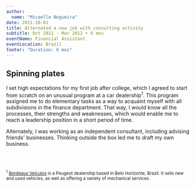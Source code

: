 ```yaml
---
author:
  name: "Micaelle Nogueira"
date: 2011-10-01
title: Alternated a new job with consulting activity
subtitle: Oct 2011 - Mar 2012 • 6 mos
eventName: Financial Assistant
eventLocation: Brazil
footer: "Duration: 6 mos"
---
```


## Spinning plates

I set high expectations for my first job after college, which I agreed to start from scratch on an unusual program at a car dealership<sup>1</sup>. This program assigned me to do elementary tasks as a way to acquaint myself with all subdivisions in the finance department. That way, I would know all the processes, their strengths and weaknesses, which would enable me to reach a leadership position in a short period of time.

Alternately, I was working as an independent consultant, including advising friends' businesses. Thinking outside the box led me to draft my own business.

<br/>
<br/>

<small><sup>1</sup> [Bordeaux Veículos](https://www.bordeaux-bh.com.br/) is a Peugeot dealership based in Belo Horizonte, Brazil. It sells new and used vehicles, as well as offering a variety of mechanical services.</small>